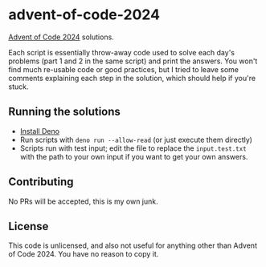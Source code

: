 # advent-of-code-2024

[Advent of Code 2024](https://adventofcode.com/2024) solutions.

Each script is essentially throw-away code used to solve each day's problems
(part 1 and 2 in the same script) and print the answers. You won't find much
re-usable code or good practices, but I tried to leave some comments explaining
each step in the solution, which should help if you're stuck.

## Running the solutions

- [Install Deno](https://docs.deno.com/runtime/getting_started/installation/)
- Run scripts with `deno run --allow-read` (or just execute them directly)
- Scripts run with test input; edit the file to replace the `input.test.txt`
  with the path to your own input if you want to get your own answers.

## Contributing

No PRs will be accepted, this is my own junk.

## License

This code is unlicensed, and also not useful for anything other than Advent of
Code 2024. You have no reason to copy it.
